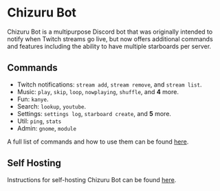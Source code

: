 # Chizuru Bot

Chizuru Bot is a multipurpose Discord bot that was originally intended to notify when Twitch streams go live, but now offers additional commands and features including the ability to have multiple starboards per server.

## Commands

- Twitch notifications: `stream add`, `stream remove`, and `stream list`.
- Music: `play`, `skip`, `loop`, `nowplaying`, `shuffle`, and **4** more.
- Fun: `kanye`.
- Search: `lookup`, `youtube`.
- Settings: `settings log`, `starboard create`, and **5** more. 
- Util: `ping`, `stats`
- Admin: `gnome`, `module`

A full list of commands and how to use them can be found [here](https://aylamar.github.io/chizuru-bot/commands/).

## Self Hosting

Instructions for self-hosting Chizuru Bot can be found [here](https://aylamar.github.io/chizuru-bot/getting_started/).
